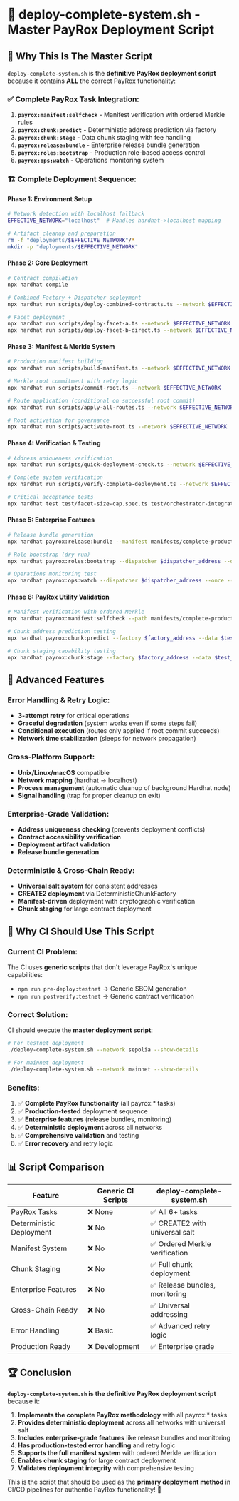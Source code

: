 # 🎯 **deploy-complete-system.sh - Master PayRox Deployment Script**

## 🚀 **Why This Is The Master Script**

`deploy-complete-system.sh` is the **definitive PayRox deployment script** because it contains **ALL** the correct PayRox functionality:

### ✅ **Complete PayRox Task Integration:**
1. **`payrox:manifest:selfcheck`** - Manifest verification with ordered Merkle rules
2. **`payrox:chunk:predict`** - Deterministic address prediction via factory
3. **`payrox:chunk:stage`** - Data chunk staging with fee handling
4. **`payrox:release:bundle`** - Enterprise release bundle generation
5. **`payrox:roles:bootstrap`** - Production role-based access control
6. **`payrox:ops:watch`** - Operations monitoring system

### 🏗️ **Complete Deployment Sequence:**

#### **Phase 1: Environment Setup**
```bash
# Network detection with localhost fallback
EFFECTIVE_NETWORK="localhost"  # Handles hardhat->localhost mapping

# Artifact cleanup and preparation
rm -f "deployments/$EFFECTIVE_NETWORK"/*
mkdir -p "deployments/$EFFECTIVE_NETWORK"
```

#### **Phase 2: Core Deployment**
```bash
# Contract compilation
npx hardhat compile

# Combined Factory + Dispatcher deployment
npx hardhat run scripts/deploy-combined-contracts.ts --network $EFFECTIVE_NETWORK

# Facet deployment
npx hardhat run scripts/deploy-facet-a.ts --network $EFFECTIVE_NETWORK
npx hardhat run scripts/deploy-facet-b-direct.ts --network $EFFECTIVE_NETWORK
```

#### **Phase 3: Manifest & Merkle System**
```bash
# Production manifest building
npx hardhat run scripts/build-manifest.ts --network $EFFECTIVE_NETWORK

# Merkle root commitment with retry logic
npx hardhat run scripts/commit-root.ts --network $EFFECTIVE_NETWORK

# Route application (conditional on successful root commit)
npx hardhat run scripts/apply-all-routes.ts --network $EFFECTIVE_NETWORK

# Root activation for governance
npx hardhat run scripts/activate-root.ts --network $EFFECTIVE_NETWORK
```

#### **Phase 4: Verification & Testing**
```bash
# Address uniqueness verification
npx hardhat run scripts/quick-deployment-check.ts --network $EFFECTIVE_NETWORK

# Complete system verification
npx hardhat run scripts/verify-complete-deployment.ts --network $EFFECTIVE_NETWORK

# Critical acceptance tests
npx hardhat test test/facet-size-cap.spec.ts test/orchestrator-integration.spec.ts
```

#### **Phase 5: Enterprise Features**
```bash
# Release bundle generation
npx hardhat payrox:release:bundle --manifest manifests/complete-production.manifest.json --dispatcher $dispatcher_address --factory $factory_address --verify --network $EFFECTIVE_NETWORK

# Role bootstrap (dry run)
npx hardhat payrox:roles:bootstrap --dispatcher $dispatcher_address --dry-run --network $EFFECTIVE_NETWORK

# Operations monitoring test
npx hardhat payrox:ops:watch --dispatcher $dispatcher_address --once --network $EFFECTIVE_NETWORK
```

#### **Phase 6: PayRox Utility Validation**
```bash
# Manifest verification with ordered Merkle
npx hardhat payrox:manifest:selfcheck --path manifests/complete-production.manifest.json --check-facets false --network $network

# Chunk address prediction testing
npx hardhat payrox:chunk:predict --factory $factory_address --data $test_data --network $network

# Chunk staging capability testing
npx hardhat payrox:chunk:stage --factory $factory_address --data $test_data --value 0.0007 --network $network
```

## 🔧 **Advanced Features**

### **Error Handling & Retry Logic:**
- **3-attempt retry** for critical operations
- **Graceful degradation** (system works even if some steps fail)
- **Conditional execution** (routes only applied if root commit succeeds)
- **Network time stabilization** (sleeps for network propagation)

### **Cross-Platform Support:**
- **Unix/Linux/macOS** compatible
- **Network mapping** (hardhat → localhost)
- **Process management** (automatic cleanup of background Hardhat node)
- **Signal handling** (trap for proper cleanup on exit)

### **Enterprise-Grade Validation:**
- **Address uniqueness checking** (prevents deployment conflicts)
- **Contract accessibility verification**
- **Deployment artifact validation**
- **Release bundle generation**

### **Deterministic & Cross-Chain Ready:**
- **Universal salt system** for consistent addresses
- **CREATE2 deployment** via DeterministicChunkFactory
- **Manifest-driven** deployment with cryptographic verification
- **Chunk staging** for large contract deployment

## 🎯 **Why CI Should Use This Script**

### **Current CI Problem:**
The CI uses **generic scripts** that don't leverage PayRox's unique capabilities:
- `npm run pre-deploy:testnet` → Generic SBOM generation
- `npm run postverify:testnet` → Generic contract verification

### **Correct Solution:**
CI should execute the **master deployment script**:
```bash
# For testnet deployment
./deploy-complete-system.sh --network sepolia --show-details

# For mainnet deployment  
./deploy-complete-system.sh --network mainnet --show-details
```

### **Benefits:**
1. ✅ **Complete PayRox functionality** (all payrox:* tasks)
2. ✅ **Production-tested** deployment sequence
3. ✅ **Enterprise features** (release bundles, monitoring)
4. ✅ **Deterministic deployment** across all networks
5. ✅ **Comprehensive validation** and testing
6. ✅ **Error recovery** and retry logic

## 📊 **Script Comparison**

| Feature | Generic CI Scripts | deploy-complete-system.sh |
|---------|-------------------|---------------------------|
| PayRox Tasks | ❌ None | ✅ All 6+ tasks |
| Deterministic Deployment | ❌ No | ✅ CREATE2 with universal salt |
| Manifest System | ❌ No | ✅ Ordered Merkle verification |
| Chunk Staging | ❌ No | ✅ Full chunk deployment |
| Enterprise Features | ❌ No | ✅ Release bundles, monitoring |
| Cross-Chain Ready | ❌ No | ✅ Universal addressing |
| Error Handling | ❌ Basic | ✅ Advanced retry logic |
| Production Ready | ❌ Development | ✅ Enterprise grade |

## 🏆 **Conclusion**

**`deploy-complete-system.sh` is the definitive PayRox deployment script** because it:

1. **Implements the complete PayRox methodology** with all payrox:* tasks
2. **Provides deterministic deployment** across all networks with universal salt
3. **Includes enterprise-grade features** like release bundles and monitoring
4. **Has production-tested error handling** and retry logic
5. **Supports the full manifest system** with ordered Merkle verification
6. **Enables chunk staging** for large contract deployment
7. **Validates deployment integrity** with comprehensive testing

This is the script that should be used as the **primary deployment method** in CI/CD pipelines for authentic PayRox functionality! 🚀
